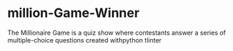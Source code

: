 # million-Game-Winner
The Millionaire Game  is a quiz show where contestants answer a series of multiple-choice questions created withpython tlinter
